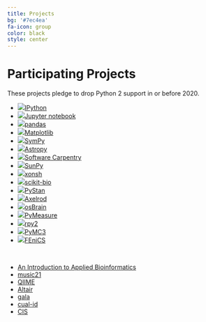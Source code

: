 ```yaml
---
title: Projects
bg: '#7ec4ea'
fa-icon: group
color: black
style: center
---
```


# Participating Projects

These projects pledge to drop Python 2 support in or before 2020.

- [![](assets/ipython.png)IPython](https://ipython.org)
- [![](assets/jupyter.png)Jupyter notebook](https://jupyter.org)
- [![](assets/pandas.png)pandas](http://pandas.pydata.org/)
- [![](assets/matplotlib.png)Matplotlib](http://matplotlib.org/)
- [![](assets/sympy.png)SymPy](http://www.sympy.org/)
- [![](assets/astropy.png)Astropy](http://www.astropy.org/)
- [![](assets/swcarpentry.png)Software Carpentry](https://software-carpentry.org)
- [![](assets/sunpy.png)SunPy](http://sunpy.org)
- [![](assets/xonsh.png)xonsh](http://xon.sh)
- [![](assets/skbio.png)scikit-bio](http://scikit-bio.org)
- [![](assets/pystan.png)PyStan](https://github.com/stan-dev/pystan)
- [![](assets/axelrod.png)Axelrod](https://github.com/Axelrod-Python/Axelrod)
- [![](assets/osbrain.png)osBrain](https://github.com/opensistemas-hub/osbrain)
- [![](assets/pymeasure.png)PyMeasure](https://github.com/ralph-group/pymeasure)
- [![](assets/rpy2_logo_64x64.png)rpy2](https://rpy2.bitbucket.io)
- [![](assets/pymc3.png)PyMC3](https://github.com/pymc-devs/pymc3)
- [![](assets/fenics.png)FEniCS](http://www.fenicsproject.org)

&nbsp; <!--break separating project with image from without -->

- [An Introduction to Applied Bioinformatics](http://readiab.org)
- [music21](http://web.mit.edu/music21/)
- [QIIME](http://qiime.org)
- [Altair](https://github.com/ellisonbg/altair)
- [gala](https://gala.readthedocs.io)
- [cual-id](https://github.com/johnchase/cual-id)
- [CIS](https://github.com/cedadev/cis)
